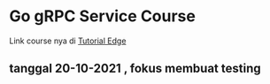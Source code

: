 # Go gRPC Service Course


Link course nya di [Tutorial Edge](https://tutorialedge.net/courses/go-grpc-services-course/03-implementing-rocket-service/)

## tanggal 20-10-2021 , fokus membuat testing

